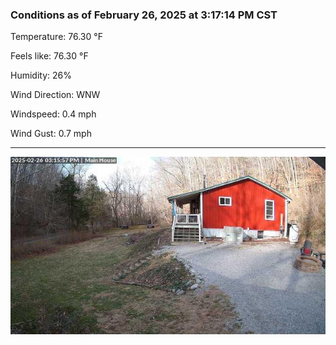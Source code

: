 ### Conditions as of February 26, 2025 at 3:17:14 PM CST 

Temperature: 76.30 &deg;F

Feels like: 76.30 &deg;F

Humidity: 26%

Wind Direction: WNW

Windspeed: 0.4 mph

Wind Gust: 0.7 mph

---

<img src="./images/latest.jpeg"/>

